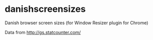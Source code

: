 danishscreensizes
=================

Danish browser screen sizes (for Window Resizer plugin for Chrome)

Data from http://gs.statcounter.com/
